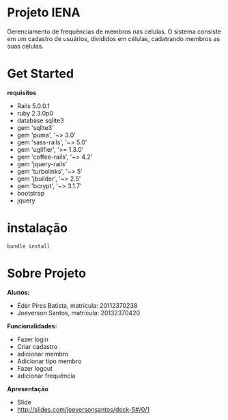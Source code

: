 # Projeto IENA
Gerenciamento de frequências de membros nas celulas.
O sistema consiste em um cadastro de usuários, divididos em células, cadatrando membros as suas celulas.

# Get Started

__requisitos__
- Rails 5.0.0.1
- ruby 2.3.0p0
- database sqlite3
- gem 'sqlite3'
- gem 'puma', '~> 3.0'
- gem 'sass-rails', '~> 5.0'
- gem 'uglifier', '>= 1.3.0'
- gem 'coffee-rails', '~> 4.2'
- gem 'jquery-rails'
- gem 'turbolinks', '~> 5'
- gem 'jbuilder', '~> 2.5'
- gem 'bcrypt', '~> 3.1.7'
- bootstrap 
- jquery

# instalação
```
bundle install
```

# Sobre Projeto

__Alunos:__
- Éder Pires Batista, matricula: 20112370238
- Joeverson Santos, matrícula: 20132370420


__Funcionalidades:__
- Fazer login
- Criar cadastro
- adicionar membro
- Adicionar tipo membro
- Fazer logout
- adicionar frequência

__Apresentação__
- Slide
- http://slides.com/joeversonsantos/deck-5#/0/1

